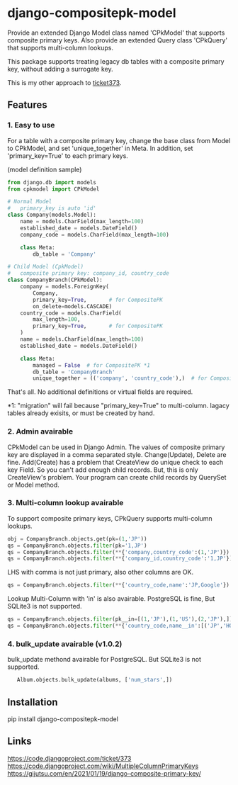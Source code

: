 # django-compositepk-model

Provide an extended Django Model class named 'CPkModel' that supports composite primary keys. Also provide an extended Query class 'CPkQuery' that supports multi-column lookups.

This package supports treating legacy db tables with a composite primary key, without adding a surrogate key.

This is my other approach to [ticket373](https://code.djangoproject.com/ticket/373).

## Features

### 1. Easy to use

For a table with a composite primary key, change the base class from Model to CPkModel, and set 'unique_together' in Meta. In addition, set 'primary_key=True' to each primary keys.

(model definition sample)

```python
from django.db import models
from cpkmodel import CPkModel

# Normal Model
#   primary_key is auto 'id'
class Company(models.Model):
    name = models.CharField(max_length=100)
    established_date = models.DateField()
    company_code = models.CharField(max_length=100)

    class Meta:
        db_table = 'Company'

# Child Model (CpkModel)
#   composite primary key: company_id, country_code
class CompanyBranch(CPkModel):
    company = models.ForeignKey(
        Company,
        primary_key=True,       # for CompositePK
        on_delete=models.CASCADE)
    country_code = models.CharField(
        max_length=100,
        primary_key=True,       # for CompositePK
    )
    name = models.CharField(max_length=100)
    established_date = models.DateField()

    class Meta:
        managed = False  # for CompositePK *1
        db_table = 'CompanyBranch'
        unique_together = (('company', 'country_code'),)  # for CompositePK
```

That's all. No additional definitions or virtual fields are required.

*1: "migration" will fail because "primary_key=True" to multi-column. 
    lagacy tables already exisits, or must be created by hand.

### 2. Admin avairable

CPkModel can be used in Django Admin. The values of composite primary key are displayed in a comma separated style. Change(Update), Delete are fine. Add(Create) has a problem that CreateView do unique check to each key Field. So you can't add enough child records. But, this is only CreateView's problem. Your program can create child records by QuerySet or Model method.

### 3. Multi-column lookup avairable

To support composite primary keys, CPkQuery supports multi-column lookups.

```python
obj = CompanyBranch.objects.get(pk=(1,'JP'))
qs = CompanyBranch.objects.filter(pk='1,JP')
qs = CompanyBranch.objects.filter(**{'company,country_code':(1,'JP')})
qs = CompanyBranch.objects.filter(**{'company_id,country_code':'1,JP'})
```

LHS with comma is not just primary, also other columns are OK.

```python
qs = CompanyBranch.objects.filter(**{'country_code,name':'JP,Google'})
```

Lookup Multi-Column with 'in' is also avairable. PostgreSQL is fine, But SQLite3 is not supported.

```python
qs = CompanyBranch.objects.filter(pk__in=[(1,'JP'),(1,'US'),(2,'JP'),])
qs = CompanyBranch.objects.filter(**{'country_code,name__in':[('JP','HONDA'),('CN','SONY'),]})
```

### 4. bulk_update avairable (v1.0.2)

bulk_update methond avairable for PostgreSQL. But SQLite3 is not supported.

```python
   Album.objects.bulk_update(albums, ['num_stars',])
```

## Installation

pip install django-compositepk-model

## Links

https://code.djangoproject.com/ticket/373  
https://code.djangoproject.com/wiki/MultipleColumnPrimaryKeys  
https://gijutsu.com/en/2021/01/19/django-composite-primary-key/  
